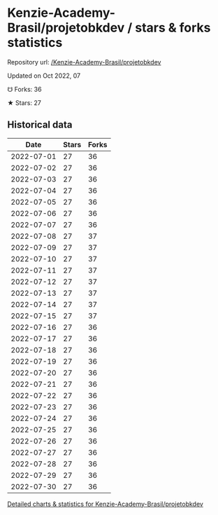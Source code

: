 # Kenzie-Academy-Brasil/projetobkdev / stars & forks statistics

Repository url: [/Kenzie-Academy-Brasil/projetobkdev](https://github.com/Kenzie-Academy-Brasil/projetobkdev)

Updated on Oct 2022, 07

☋ Forks: 36

★ Stars: 27

## Historical data
| Date | Stars | Forks |
|------|-------|-------|
| 2022-07-01 | 27 | 36 | 
| 2022-07-02 | 27 | 36 | 
| 2022-07-03 | 27 | 36 | 
| 2022-07-04 | 27 | 36 | 
| 2022-07-05 | 27 | 36 | 
| 2022-07-06 | 27 | 36 | 
| 2022-07-07 | 27 | 36 | 
| 2022-07-08 | 27 | 37 | 
| 2022-07-09 | 27 | 37 | 
| 2022-07-10 | 27 | 37 | 
| 2022-07-11 | 27 | 37 | 
| 2022-07-12 | 27 | 37 | 
| 2022-07-13 | 27 | 37 | 
| 2022-07-14 | 27 | 37 | 
| 2022-07-15 | 27 | 37 | 
| 2022-07-16 | 27 | 36 | 
| 2022-07-17 | 27 | 36 | 
| 2022-07-18 | 27 | 36 | 
| 2022-07-19 | 27 | 36 | 
| 2022-07-20 | 27 | 36 | 
| 2022-07-21 | 27 | 36 | 
| 2022-07-22 | 27 | 36 | 
| 2022-07-23 | 27 | 36 | 
| 2022-07-24 | 27 | 36 | 
| 2022-07-25 | 27 | 36 | 
| 2022-07-26 | 27 | 36 | 
| 2022-07-27 | 27 | 36 | 
| 2022-07-28 | 27 | 36 | 
| 2022-07-29 | 27 | 36 | 
| 2022-07-30 | 27 | 36 | 


[Detailed charts & statistics for Kenzie-Academy-Brasil/projetobkdev](https://reviewgithub.com/rep/Kenzie-Academy-Brasil/projetobkdev)
